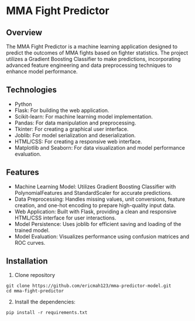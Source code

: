 # MMA Fight Predictor

## Overview

The MMA Fight Predictor is a machine learning application designed to predict the outcomes of MMA fights based on fighter statistics. The project utilizes a Gradient Boosting Classifier to make predictions, incorporating advanced feature engineering and data preprocessing techniques to enhance model performance.

## Technologies

- Python
- Flask: For building the web application.
- Scikit-learn: For machine learning model implementation.
- Pandas: For data manipulation and preprocessing.
- Tkinter: For creating a graphical user interface.
- Joblib: For model serialization and deserialization.
- HTML/CSS: For creating a responsive web interface.
- Matplotlib and Seaborn: For data visualization and model performance evaluation.

## Features

- Machine Learning Model: Utilizes Gradient Boosting Classifier with PolynomialFeatures and StandardScaler for accurate predictions.
- Data Preprocessing: Handles missing values, unit conversions, feature creation, and one-hot encoding to prepare high-quality input data.
- Web Application: Built with Flask, providing a clean and responsive HTML/CSS interface for user interactions.
- Model Persistence: Uses joblib for efficient saving and loading of the trained model.
- Model Evaluation: Visualizes performance using confusion matrices and ROC curves.

## Installation

1. Clone repository
```
git clone https://github.com/ericmah123/mma-predictor-model.git
cd mma-fight-predictor
```

2. Install the dependencies:
```
pip install -r requirements.txt
```

